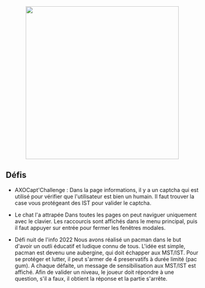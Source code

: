 <div align="center">
<img width=400 src="https://www.nuitdelinfo.com/materiel_communication/2022/visuelSVG/N2I2022-couleurs.svg">
</div>



## Défis

-   AXOCapt'Challenge :
    Dans la page informations, il y a un captcha qui est utilisé pour vérifier que l'utilisateur est bien un humain. Il faut trouver la case vous protégeant des IST pour valider le captcha.

-   Le chat l'a attrapée
    Dans toutes les pages on peut naviguer uniquement avec le clavier. Les raccourcis sont affichés dans le menu principal, puis il faut appuyer sur entrée pour fermer les fenêtres modales.

-   Défi nuit de l'info 2022
    Nous avons réalisé un pacman dans le but d'avoir un outli éducatif et ludique connu de tous.
    L'idée est simple, pacman est devenu une aubergine, qui doit échapper aux MST/IST. Pour se protéger et lutter, il peut s'armer de 4 preservatifs à durée limité (pac gum).
    A chaque défaite, un message de sensibilisation aux MST/IST est affiché.
    Afin de valider un niveau, le joueur doit répondre à une question, s'il a faux, il obtient la réponse et la partie s'arrête.
